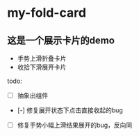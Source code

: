 # my-fold-card
## 这是一个展示卡片的demo
* 手势上滑折叠卡片
* 收拾下滑展开卡片

todo:
- [ ] 抽象出组件
- [-] 修复展开状态下点击直接收起的bug
- [ ] 修复手势小幅上滑结果展开的bug，反向同
